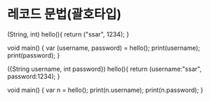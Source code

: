 # 레코드 문법(괄호타입)

(String, int) hello(){
return ("ssar", 1234);
}

void main() {
var (username, password) = hello();
print(username);
print(password);
}

({String username, int password}) hello(){
return (username:"ssar", password:1234);
}

void main() {
var n = hello();
print(n.username);
print(n.password);
}
